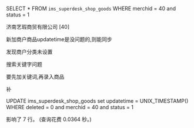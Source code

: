 SELECT * FROM `ims_superdesk_shop_goods` WHERE merchid = 40 and status = 1


济南艺瑕商贸有限公司 [40]

新加商户商品updatetime是没问题的,则能同步

发现商户分类未设置  

搜索关键字问题

要先加关键词,再录入商品


补

UPDATE ims_superdesk_shop_goods set updatetime = UNIX_TIMESTAMP() WHERE deleted = 0 and merchid = 40 and status = 1

影响了 7 行。 (查询花费 0.0364 秒。)